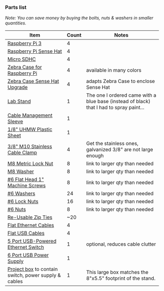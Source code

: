 ### Parts list  
*Note: You can save money by buying the bolts, nuts & washers in smaller quantities.*  

|Item|Count|Notes|
|---|---|---|
|[Raspberry Pi 3](http://a.co/j4BMgug)|4||
|[Raspberry Pi Sense Hat](http://a.co/4GsS1tt)|4||
|[Micro SDHC](http://a.co/bAYaZYO)|4||
|[Zebra Case for Raspberry Pi](http://a.co/hQq4TiS)|4|available in many colors|
|[Zebra Case Sense Hat Upgrade](http://a.co/9vX6p9U)|4|adapts Zebra Case to enclose Sense Hat|
|[Lab Stand](http://a.co/6ULAB9j)|1|The one I ordered came with a blue base (instead of black) that I had to spray paint...|
|[Cable Management Sleeve](http://a.co/aKCw3in)|1||
|[1/8" UHMW Plastic Sheet](http://a.co/72x40qK)|1||
|[3/8" M10 Stainless Cable Clamp](http://a.co/6KgBD9T)|4|Get the stainless ones, galvanized 3/8" are not large enough|
|[M8 Metric Lock Nut](http://a.co/6X5OXnu)|8|link to larger qty than needed|
|[M8 Washer](http://a.co/gLVkWKb)|8|link to larger qty than needed|
|[#6 Flat Head 1" Machine Screws](http://a.co/2yNy3jC)|8|link to larger qty than needed|
|[#6 Washers](http://a.co/7NdIJ3Y)|24|link to larger qty than needed|
|[#6 Lock Nuts](http://a.co/gWgKDw2)|16|link to larger qty than needed|
|[#6 Nuts](http://a.co/0ZakXvP)|8|link to larger qty than needed|
|[Re-Usable Zip Ties](http://a.co/9jbxj4b)|~20||
|[Flat Ethernet Cables](http://a.co/0V0Kufc)|4||
|[Flat USB Cables](http://a.co/2V6MJzF)|4||
|[5 Port USB-Powered Ethernet Switch](http://a.co/5kTdweX)|1|optional, reduces cable clutter|
|[6 Port USB Power Supply](http://a.co/5Gi1YS6)|1||
|[Project box](http://a.co/76d07Mf) to contain switch, power supply & cables|1|This large box matches the 8"x5.5" footprint of the stand.|  


